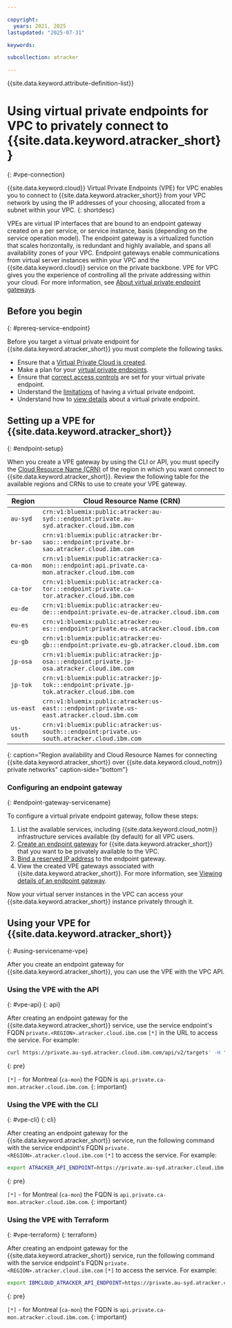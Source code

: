 ```yaml
---

copyright:
  years: 2021, 2025
lastupdated: "2025-07-31"

keywords:

subcollection: atracker

---
```


{{site.data.keyword.attribute-definition-list}}


# Using virtual private endpoints for VPC to privately connect to {{site.data.keyword.atracker_short}}
{: #vpe-connection}

{{site.data.keyword.cloud}} Virtual Private Endpoints (VPE) for VPC enables you to connect to {{site.data.keyword.atracker_short}} from your VPC network by using the IP addresses of your choosing, allocated from a subnet within your VPC.
{: shortdesc}

VPEs are virtual IP interfaces that are bound to an endpoint gateway created on a per service, or service instance, basis (depending on the service operation model). The endpoint gateway is a virtualized function that scales horizontally, is redundant and highly available, and spans all availability zones of your VPC. Endpoint gateways enable communications from virtual server instances within your VPC and the {{site.data.keyword.cloud}} service on the private backbone. VPE for VPC gives you the experience of controlling all the private addressing within your cloud. For more information, see [About virtual private endpoint gateways](/docs/vpc?topic=vpc-about-vpe).


## Before you begin
{: #prereq-service-endpoint}

Before you target a virtual private endpoint for {{site.data.keyword.atracker_short}} you must complete the following tasks.

* Ensure that a [Virtual Private Cloud is created](/docs/vpc?topic=vpc-getting-started).
* Make a plan for your [virtual private endpoints](/docs/vpc?topic=vpc-planning-considerations).
* Ensure that [correct access controls](/docs/vpc?topic=vpc-configure-acls-sgs-endpoint-gateways) are set for your virtual private endpoint.
* Understand the [limitations](/docs/vpc?topic=vpc-limitations-vpe) of having a virtual private endpoint.
* Understand how to [view details](/docs/vpc?topic=vpc-vpe-viewing-details-of-an-endpoint-gateway) about a virtual private endpoint.

## Setting up a VPE for {{site.data.keyword.atracker_short}}
{: #endpoint-setup}

When you create a VPE gateway by using the CLI or API, you must specify the [Cloud Resource Name (CRN)](/docs/account?topic=account-crn) of the region in which you want connect to {{site.data.keyword.atracker_short}}. Review the following table for the available regions and CRNs to use to create your VPE gateway.


| Region | Cloud Resource Name (CRN) |
|-----------------|-----------------|
| `au-syd` | `crn:v1:bluemix:public:atracker:au-syd:::endpoint:private.au-syd.atracker.cloud.ibm.com` |
| `br-sao` | `crn:v1:bluemix:public:atracker:br-sao:::endpoint:private.br-sao.atracker.cloud.ibm.com` |
| `ca-mon` | `crn:v1:bluemix:public:atracker:ca-mon:::endpoint:api.private.ca-mon.atracker.cloud.ibm.com` |
| `ca-tor` | `crn:v1:bluemix:public:atracker:ca-tor:::endpoint:private.ca-tor.atracker.cloud.ibm.com` |
| `eu-de` | `crn:v1:bluemix:public:atracker:eu-de:::endpoint:private.eu-de.atracker.cloud.ibm.com` |
| `eu-es` | `crn:v1:bluemix:public:atracker:eu-es:::endpoint:private.eu-es.atracker.cloud.ibm.com` |
| `eu-gb` | `crn:v1:bluemix:public:atracker:eu-gb:::endpoint:private.eu-gb.atracker.cloud.ibm.com` |
| `jp-osa` | `crn:v1:bluemix:public:atracker:jp-osa:::endpoint:private.jp-osa.atracker.cloud.ibm.com` |
| `jp-tok` | `crn:v1:bluemix:public:atracker:jp-tok:::endpoint:private.jp-tok.atracker.cloud.ibm.com` |
| `us-east` | `crn:v1:bluemix:public:atracker:us-east:::endpoint:private.us-east.atracker.cloud.ibm.com` |
| `us-south` | `crn:v1:bluemix:public:atracker:us-south:::endpoint:private.us-south.atracker.cloud.ibm.com` |
{: caption="Region availability and Cloud Resource Names for connecting {{site.data.keyword.atracker_short}} over {{site.data.keyword.cloud_notm}} private networks" caption-side="bottom"}


### Configuring an endpoint gateway
{: #endpoint-gateway-servicename}

To configure a virtual private endpoint gateway, follow these steps:

1. List the available services, including {{site.data.keyword.cloud_notm}} infrastructure services available (by default) for all VPC users.
1. [Create an endpoint gateway](/docs/vpc?topic=vpc-ordering-endpoint-gateway) for {{site.data.keyword.atracker_short}} that you want to be privately available to the VPC.
1. [Bind a reserved IP address](/docs/vpc?topic=vpc-bind-unbind-reserved-ip) to the endpoint gateway.
1. View the created VPE gateways associated with {{site.data.keyword.atracker_short}}. For more information, see [Viewing details of an endpoint gateway](/docs/vpc?topic=vpc-vpe-viewing-details-of-an-endpoint-gateway).

Now your virtual server instances in the VPC can access your {{site.data.keyword.atracker_short}} instance privately through it.

## Using your VPE for {{site.data.keyword.atracker_short}}
{: #using-servicename-vpe}

After you create an endpoint gateway for {{site.data.keyword.atracker_short}}, you can use the VPE with the VPC API.

### Using the VPE with the API
{: #vpe-api}
{: api}

After creating an endpoint gateway for the {{site.data.keyword.atracker_short}} service, use the service endpoint's FQDN `private.<REGION>.atracker.cloud.ibm.com` `[*]` in the URL to access the service. For example:

```sh
curl https://private.au-syd.atracker.cloud.ibm.com/api/v2/targets' -H "Authorization: Bearer $iam_token"
```
{: pre}


`[*]` - for Montreal (`ca-mon`) the FQDN is `api.private.ca-mon.atracker.cloud.ibm.com`.
{: important}


### Using the VPE with the CLI
{: #vpe-cli}
{: cli}

After creating an endpoint gateway for the {{site.data.keyword.atracker_short}} service, run the following command with the service endpoint's FQDN `private.<REGION>.atracker.cloud.ibm.com` `[*]` to access the service. For example:

```sh
export ATRACKER_API_ENDPOINT=https://private.au-syd.atracker.cloud.ibm.com
```
{: pre}


`[*]` - for Montreal (`ca-mon`) the FQDN is `api.private.ca-mon.atracker.cloud.ibm.com`.
{: important}


### Using the VPE with Terraform
{: #vpe-terraform}
{: terraform}

After creating an endpoint gateway for the {{site.data.keyword.atracker_short}} service, run the following command with the service endpoint's FQDN `private.<REGION>.atracker.cloud.ibm.com` `[*]` to access the service. For example:

```sh
export IBMCLOUD_ATRACKER_API_ENDPOINT=https://private.au-syd.atracker.cloud.ibm.com
```
{: pre}


`[*]` - for Montreal (`ca-mon`) the FQDN is `api.private.ca-mon.atracker.cloud.ibm.com`.
{: important}
